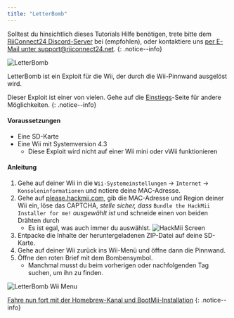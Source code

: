 ```yaml
---
title: "LetterBomb"
---
```


Solltest du hinsichtlich dieses Tutorials Hilfe benötigen, trete bitte dem [RiiConnect24 Discord-Server](https://discord.gg/b4Y7jfD) bei (empfohlen), oder kontaktiere uns [per E-Mail unter support@riiconnect24.net](mailto:support@riiconnect24.net).
{: .notice--info}

![LetterBomb](/images/letterbomb.png)

LetterBomb ist ein Exploit für die Wii, der durch die Wii-Pinnwand ausgelöst wird.

Dieser Exploit ist einer von vielen. Gehe auf die [Einstiegs](/get-started)-Seite für andere Möglichkeiten.
{: .notice--info}

#### Voraussetzungen
- Eine SD-Karte
- Eine Wii mit Systemversion 4.3
   - Diese Exploit wird nicht auf einer Wii mini oder vWii funktionieren

#### Anleitung

1. Gehe auf deiner Wii in die `Wii-Systemeinstellungen` -> `Internet` -> `Konsoleninformationen` und notiere deine MAC-Adresse.
2. Gehe auf [please.hackmii.com](https://please.hackmii.com), gib die MAC-Adresse und Region deiner Wii ein, löse das CAPTCHA, *stelle sicher, dass* `Bundle the HackMii Installer for me!` *ausgewählt ist* und schneide einen von beiden Drähten durch
   - Es ist egal, was auch immer du auswählst. ![HackMii Screen](/images/Wii/LetterBomb-PC.png)
3. Entpacke die Inhalte der heruntergeladenen ZIP-Datei auf deine SD-Karte.
4. Gehe auf deiner Wii zurück ins Wii-Menü und öffne dann die Pinnwand.
5. Öffne den roten Brief mit dem Bombensymbol.
   - Manchmal musst du beim vorherigen oder nachfolgenden Tag suchen, um ihn zu finden.

![LetterBomb Wii Menu](/images/Wii/LetterBomb-Wii.png)

[Fahre nun fort mit der Homebrew-Kanal und BootMii-Installation](hbc)
{: .notice--info}
